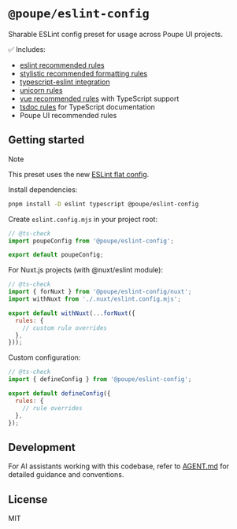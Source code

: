 # `@poupe/eslint-config`

Sharable ESLint config preset for usage across Poupe UI projects.

✅ Includes:

* [eslint recommended rules][eslint-rules]
* [stylistic recommended formatting rules][stylistic]
* [typescript-eslint integration][typescript-eslint]
* [unicorn rules][unicorn]
* [vue recommended rules][vue-rules] with TypeScript support
* [tsdoc rules][tsdoc] for TypeScript documentation
* Poupe UI recommended rules

## Getting started

> [!NOTE]
> This preset uses the new [ESLint flat config][flat-config].

Install dependencies:

```sh
pnpm install -D eslint typescript @poupe/eslint-config
```

Create `eslint.config.mjs` in your project root:

```js
// @ts-check
import poupeConfig from '@poupe/eslint-config';

export default poupeConfig;
```

For Nuxt.js projects (with @nuxt/eslint module):

```js
// @ts-check
import { forNuxt } from '@poupe/eslint-config/nuxt';
import withNuxt from './.nuxt/eslint.config.mjs';

export default withNuxt(...forNuxt({
  rules: {
    // custom rule overrides
  },
}));
```

Custom configuration:

```js
// @ts-check
import { defineConfig } from '@poupe/eslint-config';

export default defineConfig({
  rules: {
    // rule overrides
  },
});
```

## Development

For AI assistants working with this codebase, refer to [AGENT.md](./AGENT.md)
for detailed guidance and conventions.

## License

MIT

[eslint-rules]: https://eslint.org/docs/latest/rules/
[stylistic]: https://eslint.style/packages/default
[typescript-eslint]: https://typescript-eslint.io/
[unicorn]: https://github.com/sindresorhus/eslint-plugin-unicorn
[vue-rules]: https://eslint.vuejs.org/rules/
[tsdoc]: https://github.com/microsoft/tsdoc/tree/main/eslint-plugin
[flat-config]: https://eslint.org/docs/latest/use/configure/configuration-files
